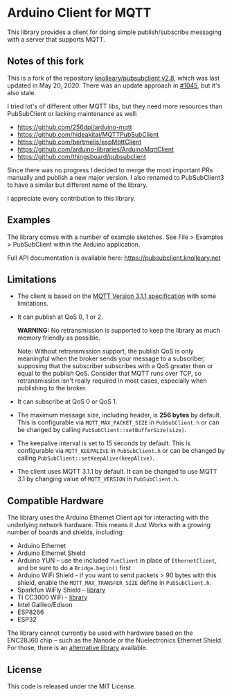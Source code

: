 # Arduino Client for MQTT

This library provides a client for doing simple publish/subscribe messaging with
a server that supports MQTT.

## Notes of this fork

This is a fork of the repository [knolleary/pubsubclient v2.8](https://github.com/knolleary/pubsubclient/releases/tag/v2.8), which was last updated in May 20, 2020. There was an update approach in [#1045](https://github.com/knolleary/pubsubclient/issues/1045), but it's also stale.

I tried lot's of different other MQTT libs, but they need more resources than PubSubClient or lacking maintenance as well:

 - https://github.com/256dpi/arduino-mqtt
 - https://github.com/hideakitai/MQTTPubSubClient
 - https://github.com/bertmelis/espMqttClient
 - https://github.com/arduino-libraries/ArduinoMqttClient
 - https://github.com/thingsboard/pubsubclient

Since there was no progress I decided to merge the most important PRs manually and publish a new major version. I also renamed to PubSubClient3 to have a similar but different name of the library.

I appreciate every contribution to this library.

## Examples

The library comes with a number of example sketches. See File > Examples > PubSubClient
within the Arduino application.

Full API documentation is available here: https://pubsubclient.knolleary.net

## Limitations

 - The client is based on the [MQTT Version 3.1.1 specification](https://docs.oasis-open.org/mqtt/mqtt/v3.1.1/os/mqtt-v3.1.1-os.html) with some limitations.
 - It can publish at QoS 0, 1 or 2.

   **WARNING:** No retransmission is supported to keep the library as much memory friendly as possible.

   Note: Without retransmission support, the publish QoS is only meaningful when the broker sends your
   message to a subscriber, supposing that the subscriber subscribes with a QoS greater then or equal to
   the publish QoS. Consider that MQTT runs over TCP, so retransmission isn't really required in most cases, especially when publishing to the broker.
 - It can subscribe at QoS 0 or QoS 1.
 - The maximum message size, including header, is **256 bytes** by default. This
   is configurable via `MQTT_MAX_PACKET_SIZE` in `PubSubClient.h` or can be changed
   by calling `PubSubClient::setBufferSize(size)`.
 - The keepalive interval is set to 15 seconds by default. This is configurable
   via `MQTT_KEEPALIVE` in `PubSubClient.h` or can be changed by calling
   `PubSubClient::setKeepAlive(keepAlive)`.
 - The client uses MQTT 3.1.1 by default. It can be changed to use MQTT 3.1 by
   changing value of `MQTT_VERSION` in `PubSubClient.h`.


## Compatible Hardware

The library uses the Arduino Ethernet Client api for interacting with the
underlying network hardware. This means it Just Works with a growing number of
boards and shields, including:

 - Arduino Ethernet
 - Arduino Ethernet Shield
 - Arduino YUN – use the included `YunClient` in place of `EthernetClient`, and
   be sure to do a `Bridge.begin()` first
 - Arduino WiFi Shield - if you want to send packets > 90 bytes with this shield,
   enable the `MQTT_MAX_TRANSFER_SIZE` define in `PubSubClient.h`.
 - Sparkfun WiFly Shield – [library](https://github.com/dpslwk/WiFly)
 - TI CC3000 WiFi - [library](https://github.com/sparkfun/SFE_CC3000_Library)
 - Intel Galileo/Edison
 - ESP8266
 - ESP32

The library cannot currently be used with hardware based on the ENC28J60 chip –
such as the Nanode or the Nuelectronics Ethernet Shield. For those, there is an
[alternative library](https://github.com/njh/NanodeMQTT) available.

## License

This code is released under the MIT License.
